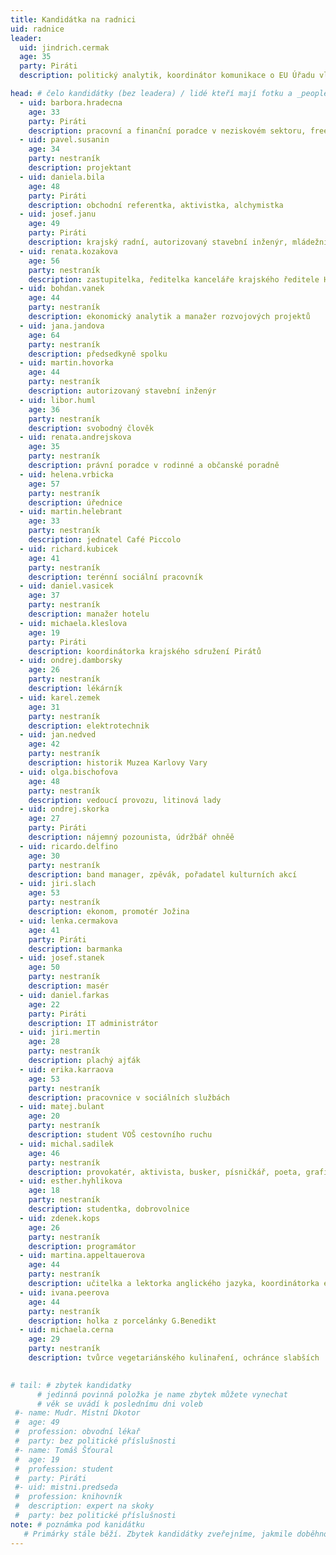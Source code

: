 ```yaml
---
title: Kandidátka na radnici
uid: radnice
leader:
  uid: jindrich.cermak
  age: 35
  party: Piráti
  description: politický analytik, koordinátor komunikace o EU Úřadu vlády ČR # zobrazuje se v komunalni-volby

head: # čelo kandidátky (bez leadera) / lidé kteří mají fotku a _people/jmeno.md
  - uid: barbora.hradecna
    age: 33
    party: Piráti
    description: pracovní a finanční poradce v neziskovém sektoru, freelancer 
  - uid: pavel.susanin
    age: 34
    party: nestraník
    description: projektant 
  - uid: daniela.bila
    age: 48
    party: Piráti 
    description: obchodní referentka, aktivistka, alchymistka
  - uid: josef.janu
    age: 49
    party: Piráti 
    description: krajský radní, autorizovaný stavební inženýr, mládežnický trenér míčových sportů
  - uid: renata.kozakova
    age: 56
    party: nestraník
    description: zastupitelka, ředitelka kanceláře krajského ředitele HZS Karlovarského kraje  
  - uid: bohdan.vanek
    age: 44
    party: nestraník
    description: ekonomický analytik a manažer rozvojových projektů 
  - uid: jana.jandova
    age: 64
    party: nestraník
    description: předsedkyně spolku
  - uid: martin.hovorka
    age: 44
    party: nestraník
    description: autorizovaný stavební inženýr 
  - uid: libor.huml
    age: 36
    party: nestraník
    description: svobodný člověk 
  - uid: renata.andrejskova
    age: 35
    party: nestraník
    description: právní poradce v rodinné a občanské poradně 
  - uid: helena.vrbicka
    age: 57
    party: nestraník
    description: úřednice 
  - uid: martin.helebrant
    age: 33
    party: nestraník
    description: jednatel Café Piccolo
  - uid: richard.kubicek
    age: 41
    party: nestraník
    description: terénní sociální pracovník
  - uid: daniel.vasicek
    age: 37
    party: nestraník
    description: manažer hotelu
  - uid: michaela.kleslova
    age: 19
    party: Piráti
    description: koordinátorka krajského sdružení Pirátů 
  - uid: ondrej.damborsky
    age: 26
    party: nestraník
    description: lékárník 
  - uid: karel.zemek
    age: 31
    party: nestraník
    description: elektrotechnik 
  - uid: jan.nedved
    age: 42
    party: nestraník
    description: historik Muzea Karlovy Vary
  - uid: olga.bischofova
    age: 48
    party: nestraník
    description: vedoucí provozu, litinová lady 
  - uid: ondrej.skorka
    age: 27
    party: Piráti
    description: nájemný pozounista, údržbář ohněě
  - uid: ricardo.delfino
    age: 30
    party: nestraník
    description: band manager, zpěvák, pořadatel kulturních akcí
  - uid: jiri.slach
    age: 53
    party: nestraník
    description: ekonom, promotér Jožina
  - uid: lenka.cermakova
    age: 41
    party: Piráti
    description: barmanka
  - uid: josef.stanek
    age: 50
    party: nestraník
    description: masér
  - uid: daniel.farkas
    age: 22
    party: Piráti
    description: IT administrátor
  - uid: jiri.mertin
    age: 28
    party: nestraník
    description: plachý ajťák
  - uid: erika.karraova
    age: 53
    party: nestraník
    description: pracovnice v sociálních službách
  - uid: matej.bulant
    age: 20
    party: nestraník
    description: student VOŠ cestovního ruchu
  - uid: michal.sadilek
    age: 46
    party: nestraník
    description: provokatér, aktivista, busker, písničkář, poeta, grafik, rytec skla a snílek
  - uid: esther.hyhlikova
    age: 18
    party: nestraník
    description: studentka, dobrovolnice
  - uid: zdenek.kops
    age: 26
    party: nestraník
    description: programátor 
  - uid: martina.appeltauerova
    age: 44
    party: nestraník
    description: učitelka a lektorka anglického jazyka, koordinátorka eventů
  - uid: ivana.peerova
    age: 44
    party: nestraník
    description: holka z porcelánky G.Benedikt
  - uid: michaela.cerna
    age: 29
    party: nestraník
    description: tvůrce vegetariánského kulinaření, ochránce slabších

    
# tail: # zbytek kandidatky
      # jedinná povinná položka je name zbytek můžete vynechat
      # věk se uvádí k poslednímu dni voleb
 #- name: Mudr. Místní Dkotor
 #  age: 49
 #  profession: obvodní lékař
 #  party: bez politické příslušnosti
 #- name: Tomáš Šťoural
 #  age: 19
 #  profession: student
 #  party: Piráti
 #- uid: mistni.predseda
 #  profession: knihovník
 #  description: expert na skoky
 #  party: bez politické příslušnosti
note: # poznámka pod kanidátku
   # Primárky stále běží. Zbytek kandidátky zveřejníme, jakmile doběhnou.
---
```

